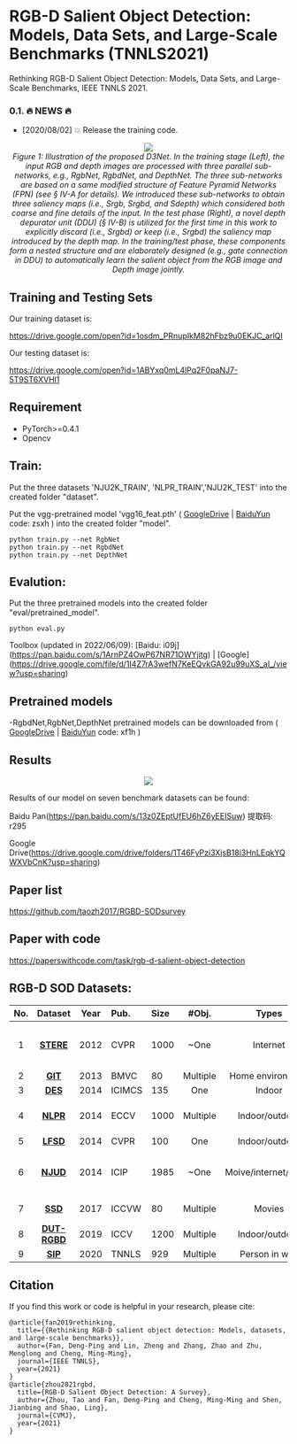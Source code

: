 # RGB-D Salient Object Detection: Models, Data Sets, and Large-Scale Benchmarks (TNNLS2021)
Rethinking RGB-D Salient Object Detection: Models, Data Sets, and Large-Scale Benchmarks, IEEE TNNLS 2021. 

### 0.1. :fire: NEWS :fire:
- [2020/08/02] :boom: Release the training code.

<p align="center">
    <img src="D3Net-TNNLS20.png"/> <br/>
    <em> 
Figure 1: Illustration of the proposed D3Net. In the training stage (Left), the input RGB and depth images are processed with three parallel sub-networks, e.g., RgbNet, RgbdNet, and DepthNet. The three sub-networks are based on a same modified structure of Feature Pyramid Networks (FPN) (see § IV-A for details). We introduced these sub-networks to obtain three saliency maps (i.e., Srgb, Srgbd, and Sdepth) which considered both coarse and fine details of the input. In the test phase (Right), a novel depth depurator unit (DDU) (§ IV-B) is utilized for the first time in this work to explicitly discard (i.e., Srgbd) or keep (i.e., Srgbd) the saliency map introduced by the depth map. In the training/test phase, these components form a nested structure and are elaborately designed (e.g., gate connection in DDU) to automatically learn the salient object from the RGB image and Depth image jointly.
    </em>
</p>

## Training and Testing Sets
Our training dataset is:

https://drive.google.com/open?id=1osdm_PRnupIkM82hFbz9u0EKJC_arlQI

Our testing dataset is:

https://drive.google.com/open?id=1ABYxq0mL4lPq2F0paNJ7-5T9ST6XVHl1

## Requirement
- PyTorch>=0.4.1  
- Opencv   


## Train:
Put the three datasets 'NJU2K_TRAIN', 'NLPR_TRAIN','NJU2K_TEST' into the created folder "dataset".

Put the vgg-pretrained model 'vgg16_feat.pth' ( [GoogleDrive](https://drive.google.com/file/d/1SXOV-DKnnqFD_b9yxJCIzdSkU7qiHh1X/view?usp=sharing) | [BaiduYun](https://pan.baidu.com/s/17qaLM3nbgR_eGehSK-SOrA) code: zsxh )  into the created folder "model".
```
python train.py --net RgbNet
python train.py --net RgbdNet
python train.py --net DepthNet
```

## Evalution:
Put the three pretrained models into the created folder "eval/pretrained_model".
```
python eval.py
```

Toolbox (updated in 2022/06/09): [Baidu: i09j] (https://pan.baidu.com/s/1ArnPZ4OwP67NR71OWYjitg) | [Google] (https://drive.google.com/file/d/1I4Z7rA3wefN7KeEQvkGA92u99uXS_aI_/view?usp=sharing)
## Pretrained models
-RgbdNet,RgbNet,DepthNet pretrained models can be downloaded from ( [GoogleDrive](https://drive.google.com/drive/folders/1jbZzUbgOC0XzbBEsy-Bgf3b-pvr62aWK?usp=sharing) | [BaiduYun](https://pan.baidu.com/s/1sgi0KExOv5KOfGQgXpDdqw) code: xf1h )  

## Results
<p align="center">
    <img src="D3Net-Result.jpg"/> <br/>
</p>
Results of our model on seven benchmark datasets can be found: 

Baidu Pan(https://pan.baidu.com/s/13z0ZEptUfEU6hZ6yEEISuw) 提取码: r295

Google Drive(https://drive.google.com/drive/folders/1T46FyPzi3XjsB18i3HnLEqkYQWXVbCnK?usp=sharing)

## Paper list
https://github.com/taozh2017/RGBD-SODsurvey

## Paper with code
https://paperswithcode.com/task/rgb-d-salient-object-detection


## RGB-D SOD Datasets:  <a id="datasets" class="anchor" href="#datasets" aria-hidden="true"><span class="octicon octicon-link"></span></a>  


**No.** |**Dataset** | **Year** | **Pub.** |**Size** | **#Obj.** | **Types** | **Resolution** | **Download**
:-: | :-: | :-: | :-  | :-  | :-:| :-: | :-: | :-:
1   | [**STERE**](http://dpfan.net/wp-content/uploads/STERE_dataset_CVPR12.pdf)   |2012 |CVPR   | 1000 | ~One       |Internet             | [251-1200] * [222-900] | [link](http://dpfan.net/d3netbenchmark/)
2   | [**GIT**](http://www.bmva.org/bmvc/2013/Papers/paper0112/abstract0112.pdf)  |2013 |BMVC   | 80   | Multiple  |Home environment     | 640 * 480 | [link](http://dpfan.net/d3netbenchmark/)
3   | [**DES**](http://dpfan.net/wp-content/uploads/DES_dataset_ICIMCS14.pdf)     |2014 |ICIMCS | 135  | One       |Indoor               | 640 * 480 | [link](http://dpfan.net/d3netbenchmark/)
4   | [**NLPR**](http://dpfan.net/wp-content/uploads/NLPR_dataset_ECCV14.pdf)     |2014 |ECCV   | 1000 | Multiple  |Indoor/outdoor       | 640 * 480, 480 * 640 | [link](http://dpfan.net/d3netbenchmark/)
5   | [**LFSD**](http://dpfan.net/wp-content/uploads/LFSD_dataset_CVPR14.pdf)     |2014 |CVPR   | 100  | One       |Indoor/outdoor       | 360 * 360 | [link](http://dpfan.net/d3netbenchmark/)
6   | [**NJUD**](http://dpfan.net/wp-content/uploads/NJU2K_dataset_ICIP14.pdf)     |2014 |ICIP   | 1985 | ~One       |Moive/internet/photo | [231-1213] * [274-828] | [link](http://dpfan.net/d3netbenchmark/)
7   | [**SSD**](http://dpfan.net/wp-content/uploads/SSD_dataset_ICCVW17.pdf)      |2017 |ICCVW  | 80   | Multiple  |Movies               | 960 *1080  | [link](http://dpfan.net/d3netbenchmark/)
8   | [**DUT-RGBD**](https://openaccess.thecvf.com/content_ICCV_2019/papers/Piao_Depth-Induced_Multi-Scale_Recurrent_Attention_Network_for_Saliency_Detection_ICCV_2019_paper.pdf) |2019 |ICCV   | 1200 | Multiple  |Indoor/outdoor       | 400 * 600 | [link](http://dpfan.net/d3netbenchmark/)
9   | [**SIP**](http://dpfan.net/wp-content/uploads/SIP_dataset_TNNLS20.pdf)     |2020 |TNNLS  | 929  | Multiple  |Person in wild       | 992 * 774 | [link](http://dpfan.net/d3netbenchmark/)

## Citation
If you find this work or code is helpful in your research, please cite:
```
@article{fan2019rethinking,
  title={{Rethinking RGB-D salient object detection: Models, datasets, and large-scale benchmarks}},
  author={Fan, Deng-Ping and Lin, Zheng and Zhang, Zhao and Zhu, Menglong and Cheng, Ming-Ming},
  journal={IEEE TNNLS},
  year={2021}
}
@article{zhou2021rgbd,
  title={RGB-D Salient Object Detection: A Survey},
  author={Zhou, Tao and Fan, Deng-Ping and Cheng, Ming-Ming and Shen, Jianbing and Shao, Ling},
  journal={CVMJ},
  year={2021}
}
```
